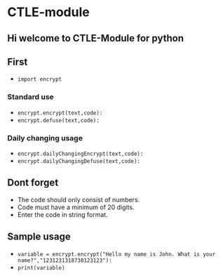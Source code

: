 # CTLE-module
## Hi welcome to CTLE-Module for python
## First
- `import encrypt`
### Standard use 
* `encrypt.encrypt(text,code):`
* `encrypt.defuse(text,code):`
### Daily changing usage 
* `encrypt.dailyChangingEncrypt(text,code):`
* `encrypt.dailyChangingDefuse(text,code):`
## Dont forget
- The code should only consist of numbers.
- Code must have a minimum of 20 digits.
- Enter the code in string format.
## Sample usage 
- `variable = encrypt.encrypt("Hello my name is John. What is your name?","1231231318738123123"):`
- `print(variable)`
